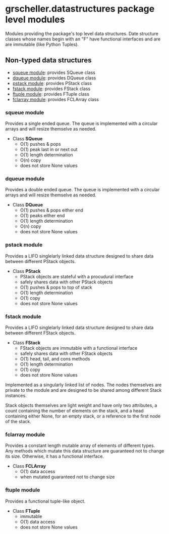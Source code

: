 # grscheller.datastructures package level modules

Modules providing the package's top level data structures. Date
structure classes whose names begin with an "F" have functional
interfaces and are are immutable (like Python Tuples).

## Non-typed data structures

* [squeue module](#squeue-module): provides SQueue class
* [dqueue module](#dqueue-module): provides DQueue class
* [pstack module](#pstack-module): provides PStack class
* [fstack module](#fstack-module): provides FStack class
* [ftuple module](#ftuple-module): provides FTuple class
* [fclarray module](#fclarray-module): provides FCLArray class

### squeue module

Provides a single ended queue. The queue is implemented with a circular
arrays and will resize themselve as needed.

* Class **SQueue**
  * O(1) pushes & pops
  * O(1) peak last in or next out
  * O(1) length determination
  * O(n) copy
  * does not store None values

### dqueue module

Provides a double ended queue. The queue is implemented with a circular
arrays and will resize themselve as needed.

* Class **DQueue**
  * O(1) pushes & pops either end
  * O(1) peaks either end
  * O(1) length determination
  * O(n) copy
  * does not store None values

### pstack module

Provides a LIFO singlelarly linked data structure designed to share
data between different PStack objects.

* Class **PStack**
  * PStack objects are stateful with a procudural interface
  * safely shares data with other PStack objects
  * O(1) pushes & pops to top of stack
  * O(1) length determination
  * O(1) copy
  * does not store None values

### fstack module

Provides a LIFO singlelarly linked data structure designed to share
data between different FStack objects.

* Class **FStack**
  * FStack objects are immutable with a functional interface
  * safely shares data with other FStack objects
  * O(1) head, tail, and cons methods
  * O(1) length determination
  * O(1) copy
  * does not store None values

Implemented as a singularly linked list of nodes. The nodes themselves
are private to the module and are designed to be shared among different
Stack instances.

Stack objects themselves are light weight and have only two attributes,
a count containing the number of elements on the stack, and a head
containing either None, for an empty stack, or a reference to the first
node of the stack.

### fclarray module

Provides a constant length mutable array of elements of different types.
Any methods which mutate this data structure are guaranteed not to
change its size. Otherwise, it has a functional interface.

* Class **FCLArray**
  * O(1) data access
  * when mutated guaranteed not to change size

### ftuple module

Provides a functional tuple-like object.

* Class **FTuple**
  * immutable
  * O(1) data access
  * does not store None values
